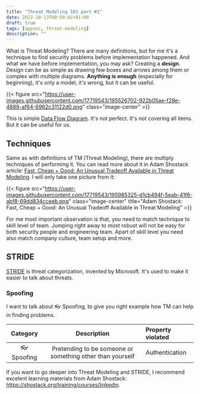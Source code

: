 ```yaml
---
title: "Threat Modeling 101 part #1"
date: 2022-10-13T08:59:02+01:00
draft: true
tags: [appsec, threat-modeling]
description: ""
---
```


What is Threat Modeling? There are many definitions, but for me it's a technique to find security problems before implementation happened. And what we have before implementation, you may ask? Creating a **design**. Design can be as simple as drawing few boxes and arrows among them or complex with multiple diagrams. **Anything is enough** (especially for beginning), it's only a model, it's wrong, but it can be useful. 

{{< figure src="https://user-images.githubusercontent.com/17719543/195526702-922b05ae-f28e-4889-af64-6962c31122d0.png" class="image-center" >}}

This is simple [Data Flow Diagram](https://learn.microsoft.com/en-us/training/modules/tm-create-a-threat-model-using-foundational-data-flow-diagram-elements/). It's not perfect. It's not covering all items. But it can be useful for us. 

## Techniques

Same as with definitions of TM (Threat Modeling), there are multiply techniques of performing it. You can read more about it in Adam Shostack article: [Fast, Cheap + Good: An Unusual Tradeoff Available in Threat Modeling](https://shostack.org/files/papers/Fast-Cheap-and-Good.pdf). I will only take one picture from it:

{{< figure src="https://user-images.githubusercontent.com/17719543/195985325-d1cb494f-5eab-41f6-abf8-69dd834cceeb.png" class="image-center" title="Adam Shostack: Fast, Cheap + Good: An Unusual Tradeoff Available in Threat Modeling" >}}

For me most important observation is that, you need to match technique to skill level of team. Jumping right away to most robust will not be easy for both security people and engineering team. Apart of skill level you need also match company culture, team setup and more.

## STRIDE

[STRIDE](https://learn.microsoft.com/en-us/azure/security/develop/threat-modeling-tool-threats) is threat categorization, invented by Microsoft. It's used to make it easier to talk about threats. 

### Spoofing

I want to talk about :eyeglasses: Spoofing, to give you right example how TM can help in finding problems.

|       Category       |      Description     | Property violated |
|:-------------------:|:--------------------:|:---|
| :eyeglasses: Spoofing | Pretending to be someone or something other than yourself | Authentication |













If you want to go deeper into Threat Modeling and STRIDE, I recommend excelent learning materials from Adam Shostack: https://shostack.org/training/courses/linkedin.


